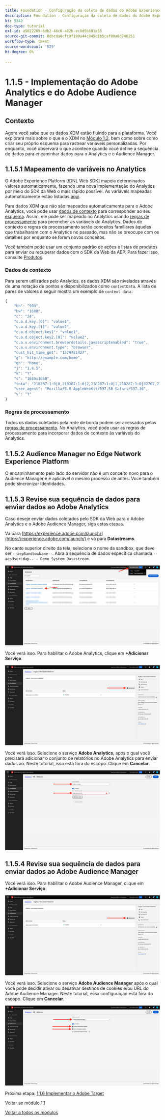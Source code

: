 ```yaml
---
title: Foundation - Configuração da coleta de dados do Adobe Experience Platform e da extensão SDK da Web - Implementação do Adobe Analytics e do Adobe Audience Manager
description: Foundation - Configuração da coleta de dados do Adobe Experience Platform e da extensão SDK da Web - Implementação do Adobe Analytics e do Adobe Audience Manager
kt: 5342
doc-type: tutorial
exl-id: a9022269-6db2-46c6-a82b-ec8d5b881a55
source-git-commit: 0dbcda0cfc9f199a44c845c1b5caf00a8d740251
workflow-type: tm+mt
source-wordcount: '529'
ht-degree: 0%

---
```


# 1.1.5 - Implementação do Adobe Analytics e do Adobe Audience Manager

## Contexto

Agora você sabe que os dados XDM estão fluindo para a plataforma. Você explorará mais sobre o que é o XDM no [Módulo 1.2](./../module1.2/data-ingestion.md), bem como sobre como criar seu próprio esquema para rastrear variáveis personalizadas. Por enquanto, você observará o que acontece quando você define a sequência de dados para encaminhar dados para o Analytics e o Audience Manager.

## 1.1.5.1 Mapeamento de variáveis no Analytics

O Adobe Experience Platform [!DNL Web SDK] mapeia determinados valores automaticamente, fazendo uma nova implementação do Analytics por meio do SDK da Web o mais rápido possível. As variáveis mapeadas automaticamente estão listadas [aqui](https://experienceleague.adobe.com/docs/experience-platform/edge/data-collection/adobe-analytics/automatically-mapped-vars.html#data-collection).

Para dados XDM que não são mapeados automaticamente para o Adobe Analytics, você pode usar [dados de contexto](https://experienceleague.adobe.com/docs/analytics/implementation/vars/page-vars/contextdata.html?lang=pt-BR) para corresponder ao seu [esquema](https://experienceleague.adobe.com/docs/experience-platform/xdm/schema/composition.html?lang=pt-BR). Assim, ele pode ser mapeado no Analytics usando [regras de processamento](https://experienceleague.adobe.com/docs/analytics/admin/admin-tools/processing-rules/processing-rules-configuration/t-processing-rules.html) para preencher as variáveis do Analytics. Dados de contexto e regras de processamento serão conceitos familiares àqueles que trabalharam com o Analytics no passado, mas não se preocupe com os detalhes por enquanto se forem novos conceitos.

Você também pode usar um conjunto padrão de ações e listas de produtos para enviar ou recuperar dados com o SDK da Web da AEP. Para fazer isso, consulte [Produtos](https://experienceleague.adobe.com/docs/experience-platform/edge/data-collection/collect-commerce-data.html?lang=en#data-collection).

### Dados de contexto

Para serem utilizados pelo Analytics, os dados XDM são nivelados através de uma notação de pontos e disponibilizados como `contextData`. A lista de pares de valores a seguir mostra um exemplo de `context data`:

```javascript
{
    "bh": "900",
    "bw": "1680",
    "c": "24",
    "c.a.d.key.[0]": "value1",
    "c.a.d.key.[1]": "value2",
    "c.a.d.object.key1": "value1",
    "c.a.d.object.key2.[0]": "value2",
    "c.a.x.environment.browserdetails.javascriptenabled": "true",
    "c.a.x.environment.type": "browser",
    "cust_hit_time_gmt": "1579781427",
    "g": "http://example.com/home",
    "gn": "home",
    "j": "1.8.5",
    "k": "Y",
    "s": "1680x1050",
    "tnta": "218287:1:0|0,218287:1:0|2,218287:1:0|1,218287:1:0|32767,218287:1:01,218287:1:0|0,218287:1:0|1,218287:1:0|0,218287:1:0|1",
    "user_agent": "Mozilla/5.0 AppleWebKit/537.36 Safari/537.36",
    "v": "Y"
}
```

### Regras de processamento

Todos os dados coletados pela rede de borda podem ser acessados pelas [regras de processamento](https://experienceleague.adobe.com/docs/analytics/admin/admin-tools/processing-rules/processing-rules-configuration/t-processing-rules.html). No Analytics, você pode usar as regras de processamento para incorporar dados de contexto às variáveis do Analytics.

## 1.1.5.2 Audience Manager no Edge Network Experience Platform

O encaminhamento pelo lado do servidor não é um conceito novo para o Audience Manager e é aplicável o mesmo processo de antes. Você também pode sincronizar identidades.

## 1.1.5.3 Revise sua sequência de dados para enviar dados ao Adobe Analytics

Caso deseje enviar dados coletados pelo SDK da Web para o Adobe Analytics e o Adobe Audience Manager, siga estas etapas.

Vá para [https://experience.adobe.com/launch/](https://experience.adobe.com/launch/) e vá para **Datastreams**.

No canto superior direito da tela, selecione o nome da sandbox, que deve ser `--aepSandboxName--`. Abra a sequência de dados específica chamada `--aepUserLdap-- - Demo System Datastream`.

![Clique no ícone Configuração do Edge na navegação à esquerda](./images/edgeconfig1b.png)

Você verá isso. Para habilitar o Adobe Analytics, clique em **+Adicionar Serviço**.

![Depurador da AEP](./images/aa2.png)

Você verá isso. Selecione o serviço **Adobe Analytics**, após o qual você precisará adicionar o conjunto de relatórios no Adobe Analytics para enviar dados ao. Neste tutorial, isso está fora do escopo. Clique em **Cancelar**.

![Depurador da AEP](./images/aa3.png)

## 1.1.5.4 Revise sua sequência de dados para enviar dados ao Adobe Audience Manager

Você verá isso. Para habilitar o Adobe Audience Manager, clique em **+Adicionar Serviço**.

![Depurador da AEP](./images/aa2.png)

Você verá isso. Selecione o serviço **Adobe Audience Manager** após o qual você pode decidir ativar ou desativar destinos de cookies e/ou URL do Adobe Audience Manager. Neste tutorial, essa configuração está fora do escopo. Clique em **Cancelar**.

![Depurador da AEP](./images/aam1.png)

Próxima etapa: [1.1.6 Implementar o Adobe Target](./ex6.md)

[Voltar ao módulo 1.1](./data-ingestion-launch-web-sdk.md)

[Voltar a todos os módulos](./../../../overview.md)
